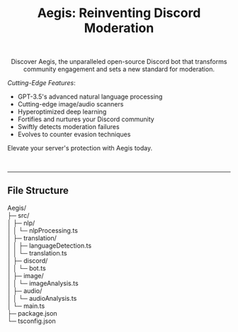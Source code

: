 <h1 align = "center" >Aegis: Reinventing Discord Moderation</h1>
<br />
<p align="center">
Discover Aegis, the unparalleled open-source Discord bot that transforms community engagement and sets a new standard for moderation. 
  
*Cutting-Edge Features*:
* GPT-3.5's advanced natural language processing
* Cutting-edge image/audio scanners
* Hyperoptimized deep learning
* Fortifies and nurtures your Discord community
* Swiftly detects moderation failures
* Evolves to counter evasion techniques
  
Elevate your server's protection with Aegis today.
</p>
<br />

---

<h2>File Structure</h2>
<p>
  
Aegis/<br>
├─ src/<br>
│ ├─ nlp/<br>
│ │ └─ nlpProcessing.ts<br>
│ ├─ translation/<br>
│ │ ├─ languageDetection.ts<br>
│ │ └─ translation.ts<br>
│ ├─ discord/<br>
│ │ └─ bot.ts<br>
│ ├─ image/<br>
│ │ └─ imageAnalysis.ts<br>
│ ├─ audio/<br>
│ │ └─ audioAnalysis.ts<br>
│ └─ main.ts<br>
├─ package.json<br>
└─ tsconfig.json<br>
  
</p>  


